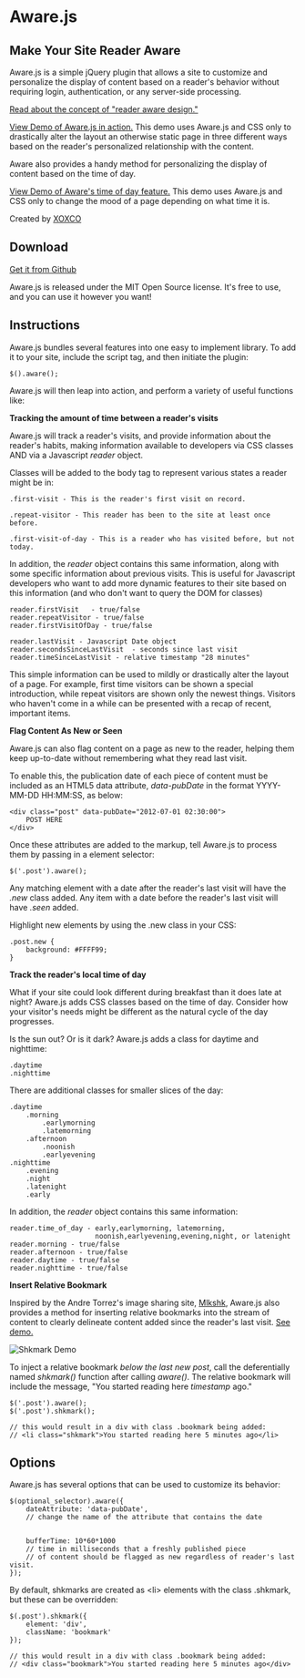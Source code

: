 # Aware.js
## Make Your Site Reader Aware

Aware.js is a simple jQuery plugin that allows a site to customize and personalize the display of content based on a reader's behavior
without requiring login, authentication, or any server-side processing.

[Read about the concept of "reader aware design."](http://notes.xoxco.com/post/36089202908/reader-aware-design)

[View Demo of Aware.js in action.](http://xoxco.com/projects/code/aware/demo.html) This demo uses Aware.js and CSS only to drastically alter the layout an otherwise static page in three different ways based on the reader's personalized relationship with the content.

Aware also provides a handy method for personalizing the display of content based on the time of day. 

[View Demo of Aware's time of day feature.](http://xoxco.com/projects/code/aware/time_of_day.html) This demo uses Aware.js and CSS only to change the mood of a page depending on what time it is.

Created by [XOXCO](http://xoxco.com)


## Download

[Get it from Github](https://github.com/xoxco/awarejs)

Aware.js is released under the MIT Open Source license. It's free to use, and you can use it however you want!

## Instructions

Aware.js bundles several features into one easy to implement library. To add it to your site, include the script tag, and then initiate the plugin:

	$().aware();

Aware.js will then leap into action, and perform a variety of useful functions like:

**Tracking the amount of time between a reader's visits**

Aware.js will track a reader's visits, and provide information about the reader's habits, making information available to developers via CSS classes AND via a Javascript *reader* object.

Classes will be added to the body tag to represent various states a reader might be in:

	.first-visit - This is the reader's first visit on record.
	
	.repeat-visitor - This reader has been to the site at least once before.
	
	.first-visit-of-day - This is a reader who has visited before, but not today.
	
In addition, the *reader* object contains this same information, along with some specific information about previous visits. This is useful for Javascript developers who want to add more dynamic features to their site based on this information (and who don't want to query the DOM for classes)

	reader.firstVisit	- true/false
	reader.repeatVisitor - true/false
	reader.firstVisitOfDay - true/false
	
	reader.lastVisit - Javascript Date object
	reader.secondsSinceLastVisit  - seconds since last visit
	reader.timeSinceLastVisit - relative timestamp "28 minutes"

This simple information can be used to mildly or drastically alter the layout of a page. For example, first time visitors can be shown a special introduction, while repeat visitors are shown only the newest things. Visitors who haven't come in a while can be presented with a recap of recent, important items.

**Flag Content As New or Seen**

Aware.js can also flag content on a page as new to the reader, helping them keep up-to-date without remembering what they read last visit.

To enable this, the publication date of each piece of content must be included as an HTML5 data attribute, *data-pubDate* in the format YYYY-MM-DD HH:MM:SS, as below:

	<div class="post" data-pubDate="2012-07-01 02:30:00">
		POST HERE
	</div>

Once these attributes are added to the markup, tell Aware.js to process them by passing in a element selector:

	$('.post').aware();
	
Any matching element with a date after the reader's last visit will have the *.new* class added. Any item with a date before the reader's last visit will have *.seen* added.

Highlight new elements by using the .new class in your CSS:

	.post.new {
		background: #FFFF99;
	}

**Track the reader's local time of day**

What if your site could look different during breakfast than it does late at night? Aware.js adds CSS classes based on the time of day.
Consider how your visitor's needs might be different as the natural cycle of the day progresses.

Is the sun out? Or is it dark? Aware.js adds a class for daytime and nighttime:

	.daytime
	.nighttime

There are additional classes for smaller slices of the day:

	.daytime
		.morning
			.earlymorning
			.latemorning
		.afternoon
			.noonish
			.earlyevening
	.nighttime
		.evening
		.night
		.latenight
		.early
		
In addition, the *reader* object contains this same information:

	reader.time_of_day - early,earlymorning, latemorning,
						 noonish,earlyevening,evening,night, or latenight
	reader.morning - true/false
	reader.afternoon - true/false
	reader.daytime - true/false
	reader.nighttime - true/false

	
**Insert Relative Bookmark**

Inspired by the Andre Torrez's image sharing site, [Mlkshk](http://mlkshk.com), Aware.js also provides a method for inserting relative bookmarks into the stream of content to clearly delineate content added since the reader's last visit. [See demo.](http://xoxco.com/projects/code/aware/demo.html)

![Shkmark Demo](http://xoxco.com/projects/code/aware/shkmark_example.png)

To inject a relative bookmark *below the last new post*, call the deferentially named *shkmark()* function after calling *aware()*. The relative bookmark will include the message, "You started reading here *timestamp* ago."

	$('.post').aware();
	$('.post').shkmark();

	// this would result in a div with class .bookmark being added:
	// <li class="shkmark">You started reading here 5 minutes ago</li>

## Options

Aware.js has several options that can be used to customize its behavior:

	$(optional_selector).aware({
		dateAttribute: 'data-pubDate', 
		// change the name of the attribute that contains the date


		bufferTime: 10*60*1000 
		// time in milliseconds that a freshly published piece 
		// of content should be flagged as new regardless of reader's last visit.
	});

By default, shkmarks are created as &lt;li&gt; elements with the class .shkmark, but these can be overridden:

	$(.post').shkmark({
		element: 'div',
		className: 'bookmark'
	});
	
	// this would result in a div with class .bookmark being added:
	// <div class="bookmark">You started reading here 5 minutes ago</div>
		
